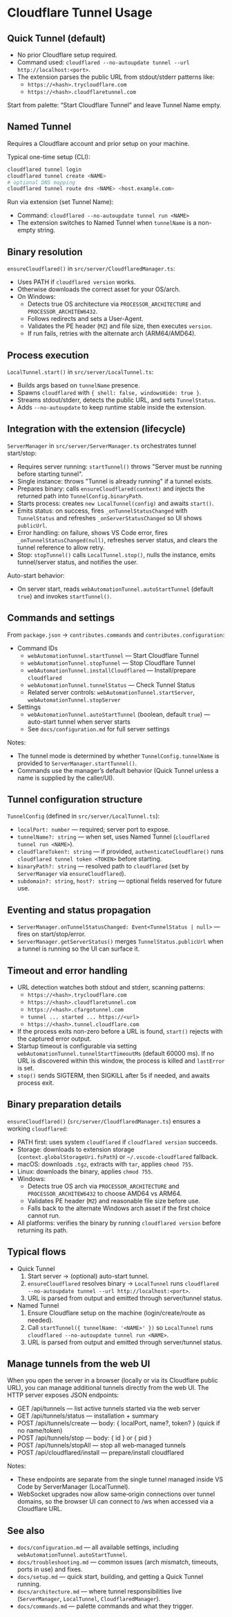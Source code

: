 # Cloudflare Tunnel Usage

## Quick Tunnel (default)
- No prior Cloudflare setup required.
- Command used: `cloudflared --no-autoupdate tunnel --url http://localhost:<port>`.
- The extension parses the public URL from stdout/stderr patterns like:
  - `https://<hash>.trycloudflare.com`
  - `https://<hash>.cloudflaretunnel.com`

Start from palette: “Start Cloudflare Tunnel” and leave Tunnel Name empty.

## Named Tunnel
Requires a Cloudflare account and prior setup on your machine.

Typical one-time setup (CLI):
```bash
cloudflared tunnel login
cloudflared tunnel create <NAME>
# optional DNS mapping
cloudflared tunnel route dns <NAME> <host.example.com>
```
Run via extension (set Tunnel Name):
- Command: `cloudflared --no-autoupdate tunnel run <NAME>`
- The extension switches to Named Tunnel when `tunnelName` is a non-empty string.

## Binary resolution
`ensureCloudflared()` in `src/server/CloudflaredManager.ts`:
- Uses PATH if `cloudflared version` works.
- Otherwise downloads the correct asset for your OS/arch.
- On Windows:
  - Detects true OS architecture via `PROCESSOR_ARCHITECTURE` and `PROCESSOR_ARCHITEW6432`.
  - Follows redirects and sets a User-Agent.
  - Validates the PE header (`MZ`) and file size, then executes `version`.
  - If run fails, retries with the alternate arch (ARM64/AMD64).

## Process execution
`LocalTunnel.start()` in `src/server/LocalTunnel.ts`:
- Builds args based on `tunnelName` presence.
- Spawns `cloudflared` with `{ shell: false, windowsHide: true }`.
- Streams stdout/stderr, detects the public URL, and sets `TunnelStatus`.
- Adds `--no-autoupdate` to keep runtime stable inside the extension.

## Integration with the extension (lifecycle)
`ServerManager` in `src/server/ServerManager.ts` orchestrates tunnel start/stop:
- Requires server running: `startTunnel()` throws "Server must be running before starting tunnel".
- Single instance: throws "Tunnel is already running" if a tunnel exists.
- Prepares binary: calls `ensureCloudflared(context)` and injects the returned path into `TunnelConfig.binaryPath`.
- Starts process: creates `new LocalTunnel(config)` and awaits `start()`.
- Emits status: on success, fires `_onTunnelStatusChanged` with `TunnelStatus` and refreshes `_onServerStatusChanged` so UI shows `publicUrl`.
- Error handling: on failure, shows VS Code error, fires `_onTunnelStatusChanged(null)`, refreshes server status, and clears the tunnel reference to allow retry.
- Stop: `stopTunnel()` calls `LocalTunnel.stop()`, nulls the instance, emits tunnel/server status, and notifies the user.

Auto-start behavior:
- On server start, reads `webAutomationTunnel.autoStartTunnel` (default `true`) and invokes `startTunnel()`.

## Commands and settings
From `package.json` → `contributes.commands` and `contributes.configuration`:
- Command IDs
  - `webAutomationTunnel.startTunnel` — Start Cloudflare Tunnel
  - `webAutomationTunnel.stopTunnel` — Stop Cloudflare Tunnel
  - `webAutomationTunnel.installCloudflared` — Install/prepare `cloudflared`
  - `webAutomationTunnel.tunnelStatus` — Check Tunnel Status
  - Related server controls: `webAutomationTunnel.startServer`, `webAutomationTunnel.stopServer`
- Settings
  - `webAutomationTunnel.autoStartTunnel` (boolean, default `true`) — auto-start tunnel when server starts
  - See `docs/configuration.md` for full server settings

Notes:
- The tunnel mode is determined by whether `TunnelConfig.tunnelName` is provided to `ServerManager.startTunnel()`.
- Commands use the manager’s default behavior (Quick Tunnel unless a name is supplied by the caller/UI).

## Tunnel configuration structure
`TunnelConfig` (defined in `src/server/LocalTunnel.ts`):
- `localPort: number` — required; server port to expose.
- `tunnelName?: string` — when set, uses Named Tunnel (`cloudflared tunnel run <NAME>`).
- `cloudflareToken?: string` — if provided, `authenticateCloudflare()` runs `cloudflared tunnel token <TOKEN>` before starting.
- `binaryPath?: string` — resolved path to `cloudflared` (set by `ServerManager` via `ensureCloudflared`).
- `subdomain?: string`, `host?: string` — optional fields reserved for future use.

## Eventing and status propagation
- `ServerManager.onTunnelStatusChanged: Event<TunnelStatus | null>` — fires on start/stop/error.
- `ServerManager.getServerStatus()` merges `TunnelStatus.publicUrl` when a tunnel is running so the UI can surface it.

## Timeout and error handling
- URL detection watches both stdout and stderr, scanning patterns:
  - `https://<hash>.trycloudflare.com`
  - `https://<hash>.cloudflaretunnel.com`
  - `https://<hash>.cfargotunnel.com`
  - `tunnel ... started ... https://<url>`
  - `https://<hash>.tunnel.cloudflare.com`
- If the process exits non-zero before a URL is found, `start()` rejects with the captured error output.
- Startup timeout is configurable via setting `webAutomationTunnel.tunnelStartTimeoutMs` (default 60000 ms). If no URL is discovered within this window, the process is killed and `lastError` is set.
- `stop()` sends SIGTERM, then SIGKILL after 5s if needed, and awaits process exit.

## Binary preparation details
`ensureCloudflared()` (`src/server/CloudflaredManager.ts`) ensures a working `cloudflared`:
- PATH first: uses system `cloudflared` if `cloudflared version` succeeds.
- Storage: downloads to extension storage (`context.globalStorageUri.fsPath`) or `~/.vscode-cloudflared` fallback.
- macOS: downloads `.tgz`, extracts with `tar`, applies `chmod 755`.
- Linux: downloads the binary, applies `chmod 755`.
- Windows:
  - Detects true OS arch via `PROCESSOR_ARCHITECTURE` and `PROCESSOR_ARCHITEW6432` to choose AMD64 vs ARM64.
  - Validates PE header (`MZ`) and reasonable file size before use.
  - Falls back to the alternate Windows arch asset if the first choice cannot run.
- All platforms: verifies the binary by running `cloudflared version` before returning its path.

## Typical flows
- Quick Tunnel
  1) Start server → (optional) auto-start tunnel.
  2) `ensureCloudflared` resolves binary → `LocalTunnel` runs `cloudflared --no-autoupdate tunnel --url http://localhost:<port>`.
  3) URL is parsed from output and emitted through server/tunnel status.
- Named Tunnel
  1) Ensure Cloudflare setup on the machine (login/create/route as needed).
  2) Call `startTunnel({ tunnelName: '<NAME>' })` so `LocalTunnel` runs `cloudflared --no-autoupdate tunnel run <NAME>`.
  3) URL is parsed from output and emitted through server/tunnel status.

## Manage tunnels from the web UI
When you open the server in a browser (locally or via its Cloudflare public URL), you can manage additional tunnels directly from the web UI. The HTTP server exposes JSON endpoints:

- GET /api/tunnels — list active tunnels started via the web server
- GET /api/tunnels/status — installation + summary
- POST /api/tunnels/create — body: { localPort, name?, token? } (quick if no name/token)
- POST /api/tunnels/stop — body: { id } or { pid }
- POST /api/tunnels/stopAll — stop all web‑managed tunnels
- POST /api/cloudflared/install — prepare/install cloudflared

Notes:
- These endpoints are separate from the single tunnel managed inside VS Code by ServerManager (LocalTunnel).
- WebSocket upgrades now allow same‑origin connections over tunnel domains, so the browser UI can connect to /ws when accessed via a Cloudflare URL.

## See also
- `docs/configuration.md` — all available settings, including `webAutomationTunnel.autoStartTunnel`.
- `docs/troubleshooting.md` — common issues (arch mismatch, timeouts, ports in use) and fixes.
- `docs/setup.md` — quick start, building, and getting a Quick Tunnel running.
- `docs/architecture.md` — where tunnel responsibilities live (`ServerManager`, `LocalTunnel`, `CloudflaredManager`).
- `docs/commands.md` — palette commands and what they trigger.

